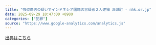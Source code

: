 ```yaml
---
title: "強盗傷害の疑いでインドネシア国籍の容疑者２人逮捕 茨城町 - nhk.or.jp"
date: 2025-09-29 10:47:00 +0900
categories: ["犯罪"]
source: "https://www.google-analytics.com/analytics.js"
---
```


[出典はこちら](https://www.google-analytics.com/analytics.js)
